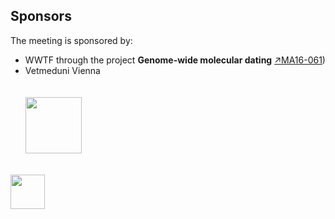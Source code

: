## Sponsors

The meeting is sponsored by:
* WWTF through the project **Genome-wide molecular dating** [&#8599;MA16-061](https://www.wwtf.at/programmes/mathematics/MA16-061/index.php?lang=EN))
* Vetmeduni Vienna 
<br/> <br/><br/>
<img src="https://www.viennabiocenter.org/fileadmin/_processed_/5/a/csm_wwtf_english_RGB_cb792ba64f.jpg" height="90"><br/><br/>
<img src="https://www.wtz-ost.at/wp-content/uploads/2016/05/logo_vetmed.png" height="55">
